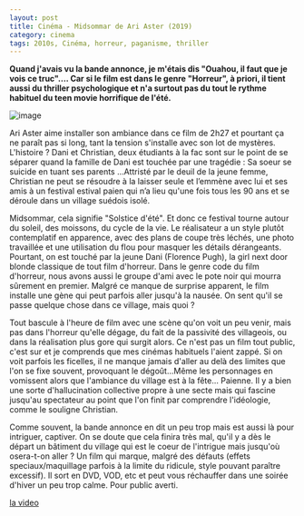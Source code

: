 ```yaml
---
layout: post
title: Cinéma - Midsommar de Ari Aster (2019)
category: cinema
tags: 2010s, Cinéma, horreur, paganisme, thriller
---
```

**Quand j'avais vu la bande annonce, je m'étais dis "Ouahou, il faut que je vois ce truc".... Car si le film est dans le genre "Horreur", à priori, il tient aussi du thriller psychologique et n'a surtout pas du tout le rythme habituel du teen movie horrifique de l'été.**

![image](https://cheziceman.files.wordpress.com/2019/10/midsommar.png)

Ari Aster aime installer son ambiance dans ce film de 2h27 et pourtant ça ne paraît pas si long, tant la tension s'installe avec son lot de mystères. L'histoire ? Dani et Christian, deux étudiants à la fac sont sur le point de se séparer quand la famille de Dani est touchée par une tragédie : Sa soeur se suicide en tuant ses parents ...Attristé par le deuil de la jeune femme, Christian ne peut se résoudre à la laisser seule et l’emmène avec lui et ses amis à un festival estival paien qui n’a lieu qu'une fois tous les 90 ans et se déroule dans un village suédois isolé.

Midsommar, cela signifie "Solstice d'été". Et donc ce festival tourne autour du soleil, des moissons, du cycle de la vie. Le réalisateur a un style plutôt contemplatif en apparence, avec des plans de coupe très léchés, une photo travaillée et une utilisation du flou pour masquer les détails dérangeants. Pourtant, on est touché par la jeune Dani (Florence Pugh), la girl next door blonde classique de tout film d'horreur. Dans le genre code du film d'horreur, nous avons aussi le groupe d'ami avec le pote noir qui mourra sûrement en premier. Malgré ce manque de surprise apparent, le film installe une gène qui peut parfois aller jusqu'à la nausée. On sent qu'il se passe quelque chose dans ce village, mais quoi ?

Tout bascule à l'heure de film avec une scène qu'on voit un peu venir, mais pas dans l'horreur qu'elle dégage, du fait de la passivité des villageois, ou dans la réalisation plus gore qui surgit alors. Ce n'est pas un film tout public, c'est sur et je comprends que mes cinémas habituels l'aient zappé. Si on voit parfois les ficelles, il ne manque jamais d'aller au delà des limites que l'on se fixe souvent, provoquant le dégoût...Même les personnages en vomissent alors que l'ambiance  du village est à la fête... Paienne. Il y a bien une sorte d'hallucination collective propre à une secte mais qui fascine jusqu'au spectateur au point que l'on finit par comprendre l'idéologie, comme le souligne Christian.

Comme souvent, la bande annonce en dit un peu trop mais est aussi là pour intriguer, captiver. On se doute que cela finira très mal, qu'il y a dès le départ un bâtiment du village qui est le coeur de l'intrigue mais jusqu'où osera-t-on aller ? Un film qui marque, malgré des défauts (effets speciaux/maquillage parfois à la limite du ridicule, style pouvant paraître excessif). Il sort en DVD, VOD, etc et peut vous réchauffer dans une soirée d'hiver un peu trop calme. Pour public averti.

[la video](https://www.youtube.com/watch?v=YMKeRDlcpJQ)


